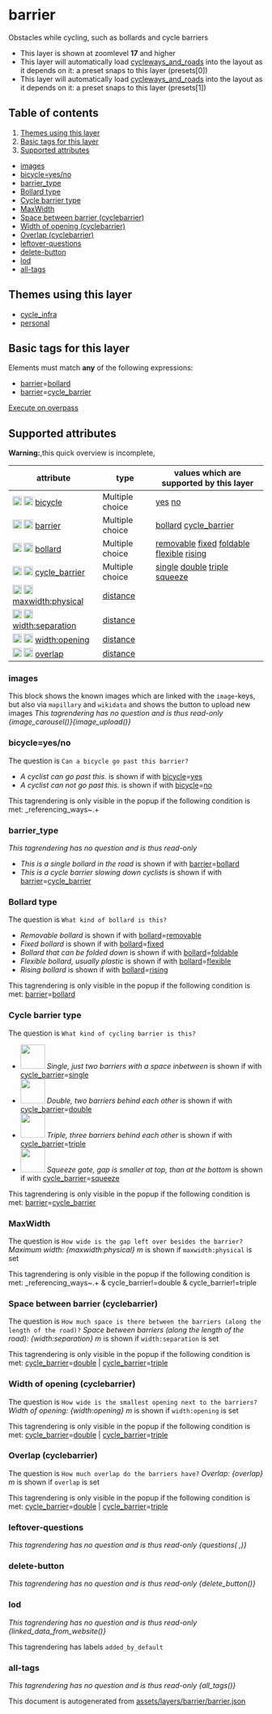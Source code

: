[//]: # (WARNING: this file is automatically generated. Please find the sources at the bottom and edit those sources)

# barrier




Obstacles while cycling, such as bollards and cycle barriers






 - This layer is shown at zoomlevel **17** and higher
 - This layer will automatically load  [cycleways_and_roads](./cycleways_and_roads.md)  into the layout as it depends on it:  a preset snaps to this layer (presets[0])
 - This layer will automatically load  [cycleways_and_roads](./cycleways_and_roads.md)  into the layout as it depends on it:  a preset snaps to this layer (presets[1])



## Table of contents

1. [Themes using this layer](#themes-using-this-layer)
2. [Basic tags for this layer](#basic-tags-for-this-layer)
3. [Supported attributes](#supported-attributes)
  - [images](#images)
  - [bicycle=yes/no](#bicycle=yesno)
  - [barrier_type](#barrier_type)
  - [Bollard type](#bollard-type)
  - [Cycle barrier type](#cycle-barrier-type)
  - [MaxWidth](#maxwidth)
  - [Space between barrier (cyclebarrier)](#space-between-barrier-(cyclebarrier))
  - [Width of opening (cyclebarrier)](#width-of-opening-(cyclebarrier))
  - [Overlap (cyclebarrier)](#overlap-(cyclebarrier))
  - [leftover-questions](#leftover-questions)
  - [delete-button](#delete-button)
  - [lod](#lod)
  - [all-tags](#all-tags)

## Themes using this layer



 - [cycle_infra](https://mapcomplete.org/cycle_infra)
 - [personal](https://mapcomplete.org/personal)



## Basic tags for this layer

Elements must match **any** of the following expressions:

 - <a href='https://wiki.openstreetmap.org/wiki/Key:barrier' target='_blank'>barrier</a>=<a href='https://wiki.openstreetmap.org/wiki/Tag:barrier%3Dbollard' target='_blank'>bollard</a>
 - <a href='https://wiki.openstreetmap.org/wiki/Key:barrier' target='_blank'>barrier</a>=<a href='https://wiki.openstreetmap.org/wiki/Tag:barrier%3Dcycle_barrier' target='_blank'>cycle_barrier</a>

[Execute on overpass](http://overpass-turbo.eu/?Q=%5Bout%3Ajson%5D%5Btimeout%3A90%5D%3B%28%20%20%20%20nwr%5B%22barrier%22%3D%22bollard%22%5D%28%7B%7Bbbox%7D%7D%29%3B%0A%20%20%20%20nwr%5B%22barrier%22%3D%22cycle_barrier%22%5D%28%7B%7Bbbox%7D%7D%29%3B%0A%29%3Bout%20body%3B%3E%3Bout%20skel%20qt%3B)

## Supported attributes

**Warning:**,this quick overview is incomplete,

| attribute | type | values which are supported by this layer |
-----|-----|----- |
| <a target="_blank" href='https://taginfo.openstreetmap.org/keys/bicycle#values'><img src='https://mapcomplete.org/assets/svg/search.svg' height='18px'></a> <a target="_blank" href='https://taghistory.raifer.tech/?#***/bicycle/'><img src='https://mapcomplete.org/assets/svg/statistics.svg' height='18px'></a> [bicycle](https://wiki.openstreetmap.org/wiki/Key:bicycle) | Multiple choice | [yes](https://wiki.openstreetmap.org/wiki/Tag:bicycle%3Dyes) [no](https://wiki.openstreetmap.org/wiki/Tag:bicycle%3Dno) |
| <a target="_blank" href='https://taginfo.openstreetmap.org/keys/barrier#values'><img src='https://mapcomplete.org/assets/svg/search.svg' height='18px'></a> <a target="_blank" href='https://taghistory.raifer.tech/?#***/barrier/'><img src='https://mapcomplete.org/assets/svg/statistics.svg' height='18px'></a> [barrier](https://wiki.openstreetmap.org/wiki/Key:barrier) | Multiple choice | [bollard](https://wiki.openstreetmap.org/wiki/Tag:barrier%3Dbollard) [cycle_barrier](https://wiki.openstreetmap.org/wiki/Tag:barrier%3Dcycle_barrier) |
| <a target="_blank" href='https://taginfo.openstreetmap.org/keys/bollard#values'><img src='https://mapcomplete.org/assets/svg/search.svg' height='18px'></a> <a target="_blank" href='https://taghistory.raifer.tech/?#***/bollard/'><img src='https://mapcomplete.org/assets/svg/statistics.svg' height='18px'></a> [bollard](https://wiki.openstreetmap.org/wiki/Key:bollard) | Multiple choice | [removable](https://wiki.openstreetmap.org/wiki/Tag:bollard%3Dremovable) [fixed](https://wiki.openstreetmap.org/wiki/Tag:bollard%3Dfixed) [foldable](https://wiki.openstreetmap.org/wiki/Tag:bollard%3Dfoldable) [flexible](https://wiki.openstreetmap.org/wiki/Tag:bollard%3Dflexible) [rising](https://wiki.openstreetmap.org/wiki/Tag:bollard%3Drising) |
| <a target="_blank" href='https://taginfo.openstreetmap.org/keys/cycle_barrier#values'><img src='https://mapcomplete.org/assets/svg/search.svg' height='18px'></a> <a target="_blank" href='https://taghistory.raifer.tech/?#***/cycle_barrier/'><img src='https://mapcomplete.org/assets/svg/statistics.svg' height='18px'></a> [cycle_barrier](https://wiki.openstreetmap.org/wiki/Key:cycle_barrier) | Multiple choice | [single](https://wiki.openstreetmap.org/wiki/Tag:cycle_barrier%3Dsingle) [double](https://wiki.openstreetmap.org/wiki/Tag:cycle_barrier%3Ddouble) [triple](https://wiki.openstreetmap.org/wiki/Tag:cycle_barrier%3Dtriple) [squeeze](https://wiki.openstreetmap.org/wiki/Tag:cycle_barrier%3Dsqueeze) |
| <a target="_blank" href='https://taginfo.openstreetmap.org/keys/maxwidth:physical#values'><img src='https://mapcomplete.org/assets/svg/search.svg' height='18px'></a> <a target="_blank" href='https://taghistory.raifer.tech/?#***/maxwidth%3Aphysical/'><img src='https://mapcomplete.org/assets/svg/statistics.svg' height='18px'></a> [maxwidth:physical](https://wiki.openstreetmap.org/wiki/Key:maxwidth:physical) | [distance](../SpecialInputElements.md#distance) |  |
| <a target="_blank" href='https://taginfo.openstreetmap.org/keys/width:separation#values'><img src='https://mapcomplete.org/assets/svg/search.svg' height='18px'></a> <a target="_blank" href='https://taghistory.raifer.tech/?#***/width%3Aseparation/'><img src='https://mapcomplete.org/assets/svg/statistics.svg' height='18px'></a> [width:separation](https://wiki.openstreetmap.org/wiki/Key:width:separation) | [distance](../SpecialInputElements.md#distance) |  |
| <a target="_blank" href='https://taginfo.openstreetmap.org/keys/width:opening#values'><img src='https://mapcomplete.org/assets/svg/search.svg' height='18px'></a> <a target="_blank" href='https://taghistory.raifer.tech/?#***/width%3Aopening/'><img src='https://mapcomplete.org/assets/svg/statistics.svg' height='18px'></a> [width:opening](https://wiki.openstreetmap.org/wiki/Key:width:opening) | [distance](../SpecialInputElements.md#distance) |  |
| <a target="_blank" href='https://taginfo.openstreetmap.org/keys/overlap#values'><img src='https://mapcomplete.org/assets/svg/search.svg' height='18px'></a> <a target="_blank" href='https://taghistory.raifer.tech/?#***/overlap/'><img src='https://mapcomplete.org/assets/svg/statistics.svg' height='18px'></a> [overlap](https://wiki.openstreetmap.org/wiki/Key:overlap) | [distance](../SpecialInputElements.md#distance) |  |




### images
This block shows the known images which are linked with the `image`-keys, but also via `mapillary` and `wikidata` and shows the button to upload new images
_This tagrendering has no question and is thus read-only_
*{image_carousel()}{image_upload()}*




### bicycle=yes/no

The question is `Can a bicycle go past this barrier?`



 -  *A cyclist can go past this.* is shown if with <a href='https://wiki.openstreetmap.org/wiki/Key:bicycle' target='_blank'>bicycle</a>=<a href='https://wiki.openstreetmap.org/wiki/Tag:bicycle%3Dyes' target='_blank'>yes</a>
 -  *A cyclist can not go past this.* is shown if with <a href='https://wiki.openstreetmap.org/wiki/Key:bicycle' target='_blank'>bicycle</a>=<a href='https://wiki.openstreetmap.org/wiki/Tag:bicycle%3Dno' target='_blank'>no</a>


This tagrendering is only visible in the popup if the following condition is met: _referencing_ways~.+


### barrier_type

_This tagrendering has no question and is thus read-only_



 -  *This is a single bollard in the road* is shown if with <a href='https://wiki.openstreetmap.org/wiki/Key:barrier' target='_blank'>barrier</a>=<a href='https://wiki.openstreetmap.org/wiki/Tag:barrier%3Dbollard' target='_blank'>bollard</a>
 -  *This is a cycle barrier slowing down cyclists* is shown if with <a href='https://wiki.openstreetmap.org/wiki/Key:barrier' target='_blank'>barrier</a>=<a href='https://wiki.openstreetmap.org/wiki/Tag:barrier%3Dcycle_barrier' target='_blank'>cycle_barrier</a>





### Bollard type

The question is `What kind of bollard is this?`



 -  *Removable bollard* is shown if with <a href='https://wiki.openstreetmap.org/wiki/Key:bollard' target='_blank'>bollard</a>=<a href='https://wiki.openstreetmap.org/wiki/Tag:bollard%3Dremovable' target='_blank'>removable</a>
 -  *Fixed bollard* is shown if with <a href='https://wiki.openstreetmap.org/wiki/Key:bollard' target='_blank'>bollard</a>=<a href='https://wiki.openstreetmap.org/wiki/Tag:bollard%3Dfixed' target='_blank'>fixed</a>
 -  *Bollard that can be folded down* is shown if with <a href='https://wiki.openstreetmap.org/wiki/Key:bollard' target='_blank'>bollard</a>=<a href='https://wiki.openstreetmap.org/wiki/Tag:bollard%3Dfoldable' target='_blank'>foldable</a>
 -  *Flexible bollard, usually plastic* is shown if with <a href='https://wiki.openstreetmap.org/wiki/Key:bollard' target='_blank'>bollard</a>=<a href='https://wiki.openstreetmap.org/wiki/Tag:bollard%3Dflexible' target='_blank'>flexible</a>
 -  *Rising bollard* is shown if with <a href='https://wiki.openstreetmap.org/wiki/Key:bollard' target='_blank'>bollard</a>=<a href='https://wiki.openstreetmap.org/wiki/Tag:bollard%3Drising' target='_blank'>rising</a>


This tagrendering is only visible in the popup if the following condition is met: <a href='https://wiki.openstreetmap.org/wiki/Key:barrier' target='_blank'>barrier</a>=<a href='https://wiki.openstreetmap.org/wiki/Tag:barrier%3Dbollard' target='_blank'>bollard</a>


### Cycle barrier type

The question is `What kind of cycling barrier is this?`



 - <img src='https://raw.githubusercontent.com/pietervdvn/MapComplete/develop/./assets/themes/cycle_infra/Cycle_barrier_single.png' style='width: 3rem; height: 3rem'> *Single, just two barriers with a space inbetween* is shown if with <a href='https://wiki.openstreetmap.org/wiki/Key:cycle_barrier' target='_blank'>cycle_barrier</a>=<a href='https://wiki.openstreetmap.org/wiki/Tag:cycle_barrier%3Dsingle' target='_blank'>single</a>
 - <img src='https://raw.githubusercontent.com/pietervdvn/MapComplete/develop/./assets/themes/cycle_infra/Cycle_barrier_double.svg' style='width: 3rem; height: 3rem'> *Double, two barriers behind each other* is shown if with <a href='https://wiki.openstreetmap.org/wiki/Key:cycle_barrier' target='_blank'>cycle_barrier</a>=<a href='https://wiki.openstreetmap.org/wiki/Tag:cycle_barrier%3Ddouble' target='_blank'>double</a>
 - <img src='https://raw.githubusercontent.com/pietervdvn/MapComplete/develop/./assets/themes/cycle_infra/Cycle_barrier_triple.png' style='width: 3rem; height: 3rem'> *Triple, three barriers behind each other* is shown if with <a href='https://wiki.openstreetmap.org/wiki/Key:cycle_barrier' target='_blank'>cycle_barrier</a>=<a href='https://wiki.openstreetmap.org/wiki/Tag:cycle_barrier%3Dtriple' target='_blank'>triple</a>
 - <img src='https://raw.githubusercontent.com/pietervdvn/MapComplete/develop/./assets/themes/cycle_infra/Cycle_barrier_squeeze.png' style='width: 3rem; height: 3rem'> *Squeeze gate, gap is smaller at top, than at the bottom* is shown if with <a href='https://wiki.openstreetmap.org/wiki/Key:cycle_barrier' target='_blank'>cycle_barrier</a>=<a href='https://wiki.openstreetmap.org/wiki/Tag:cycle_barrier%3Dsqueeze' target='_blank'>squeeze</a>


This tagrendering is only visible in the popup if the following condition is met: <a href='https://wiki.openstreetmap.org/wiki/Key:barrier' target='_blank'>barrier</a>=<a href='https://wiki.openstreetmap.org/wiki/Tag:barrier%3Dcycle_barrier' target='_blank'>cycle_barrier</a>


### MaxWidth

The question is `How wide is the gap left over besides the barrier?`
*Maximum width: {maxwidth:physical} m* is shown if `maxwidth:physical` is set

This tagrendering is only visible in the popup if the following condition is met: _referencing_ways~.+ & cycle_barrier!=double & cycle_barrier!=triple


### Space between barrier (cyclebarrier)

The question is `How much space is there between the barriers (along the length of the road)?`
*Space between barriers (along the length of the road): {width:separation} m* is shown if `width:separation` is set

This tagrendering is only visible in the popup if the following condition is met: <a href='https://wiki.openstreetmap.org/wiki/Key:cycle_barrier' target='_blank'>cycle_barrier</a>=<a href='https://wiki.openstreetmap.org/wiki/Tag:cycle_barrier%3Ddouble' target='_blank'>double</a> | <a href='https://wiki.openstreetmap.org/wiki/Key:cycle_barrier' target='_blank'>cycle_barrier</a>=<a href='https://wiki.openstreetmap.org/wiki/Tag:cycle_barrier%3Dtriple' target='_blank'>triple</a>


### Width of opening (cyclebarrier)

The question is `How wide is the smallest opening next to the barriers?`
*Width of opening: {width:opening} m* is shown if `width:opening` is set

This tagrendering is only visible in the popup if the following condition is met: <a href='https://wiki.openstreetmap.org/wiki/Key:cycle_barrier' target='_blank'>cycle_barrier</a>=<a href='https://wiki.openstreetmap.org/wiki/Tag:cycle_barrier%3Ddouble' target='_blank'>double</a> | <a href='https://wiki.openstreetmap.org/wiki/Key:cycle_barrier' target='_blank'>cycle_barrier</a>=<a href='https://wiki.openstreetmap.org/wiki/Tag:cycle_barrier%3Dtriple' target='_blank'>triple</a>


### Overlap (cyclebarrier)

The question is `How much overlap do the barriers have?`
*Overlap: {overlap} m* is shown if `overlap` is set

This tagrendering is only visible in the popup if the following condition is met: <a href='https://wiki.openstreetmap.org/wiki/Key:cycle_barrier' target='_blank'>cycle_barrier</a>=<a href='https://wiki.openstreetmap.org/wiki/Tag:cycle_barrier%3Ddouble' target='_blank'>double</a> | <a href='https://wiki.openstreetmap.org/wiki/Key:cycle_barrier' target='_blank'>cycle_barrier</a>=<a href='https://wiki.openstreetmap.org/wiki/Tag:cycle_barrier%3Dtriple' target='_blank'>triple</a>


### leftover-questions

_This tagrendering has no question and is thus read-only_
*{questions( ,)}*




### delete-button

_This tagrendering has no question and is thus read-only_
*{delete_button()}*




### lod

_This tagrendering has no question and is thus read-only_
*{linked_data_from_website()}*


This tagrendering has labels 
`added_by_default`

### all-tags

_This tagrendering has no question and is thus read-only_
*{all_tags()}*




This document is autogenerated from [assets/layers/barrier/barrier.json](https://github.com/pietervdvn/MapComplete/blob/develop/assets/layers/barrier/barrier.json)
